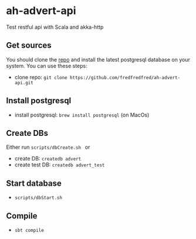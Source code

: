 # ah-advert-api
Test restful api with Scala and akka-http

## Get sources
You should clone the [repo](https://github.com/fredfredfred/ah-advert-api) and install the latest postgresql database on your system. You can use these steps:
* clone repo: ```git clone https://github.com/fredfredfred/ah-advert-api.git```

## Install postgresql
* install postgresql: ```brew install postgresql``` (on MacOs)

## Create DBs
Either run ```scripts/dbCreate.sh ``` or 
* create DB: ```createdb advert```
* create test DB: ```createdb advert_test```

## Start database
* ```scripts/dbStart.sh```

## Compile
* ```sbt compile```

